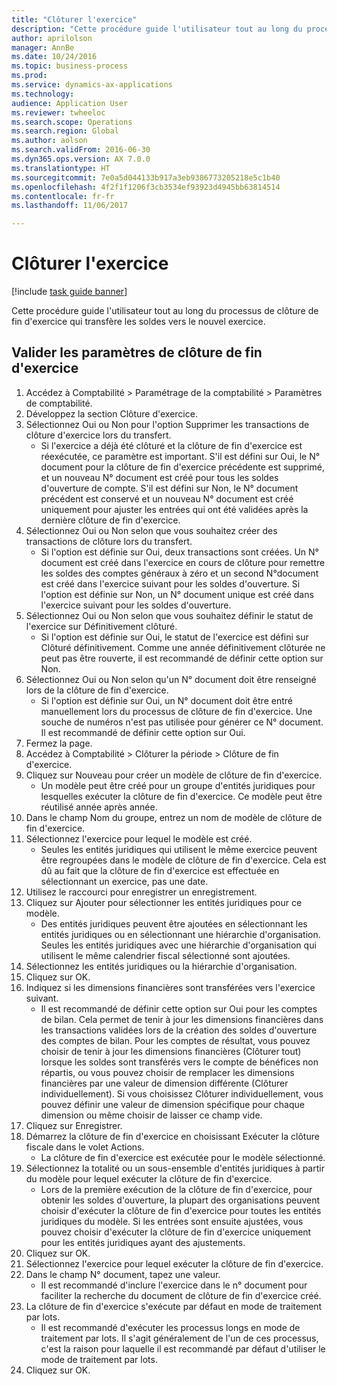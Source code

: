```yaml
--- 
title: "Clôturer l'exercice"
description: "Cette procédure guide l'utilisateur tout au long du processus de clôture de fin d'exercice qui transfère les soldes vers le nouvel exercice."
author: aprilolson
manager: AnnBe
ms.date: 10/24/2016
ms.topic: business-process
ms.prod: 
ms.service: dynamics-ax-applications
ms.technology: 
audience: Application User
ms.reviewer: twheeloc
ms.search.scope: Operations
ms.search.region: Global
ms.author: aolson
ms.search.validFrom: 2016-06-30
ms.dyn365.ops.version: AX 7.0.0
ms.translationtype: HT
ms.sourcegitcommit: 7e0a5d044133b917a3eb9386773205218e5c1b40
ms.openlocfilehash: 4f2f1f1206f3cb3534ef93923d4945bb63814514
ms.contentlocale: fr-fr
ms.lasthandoff: 11/06/2017

---
```

# <a name="close-the-fiscal-year"></a>Clôturer l'exercice

[!include [task guide banner](../../includes/task-guide-banner.md)]

Cette procédure guide l'utilisateur tout au long du processus de clôture de fin d'exercice qui transfère les soldes vers le nouvel exercice.


## <a name="validate-year-end-close-parameters"></a>Valider les paramètres de clôture de fin d'exercice
1. Accédez à Comptabilité > Paramétrage de la comptabilité > Paramètres de comptabilité.
2. Développez la section Clôture d'exercice.
3. Sélectionnez Oui ou Non pour l'option Supprimer les transactions de clôture d'exercice lors du transfert.
    * Si l'exercice a déjà été clôturé et la clôture de fin d'exercice est réexécutée, ce paramètre est important. S'il est défini sur Oui, le N° document pour la clôture de fin d'exercice précédente est supprimé, et un nouveau N° document est créé pour tous les soldes d'ouverture de compte. S'il est défini sur Non, le N° document précédent est conservé et un nouveau N° document est créé uniquement pour ajuster les entrées qui ont été validées après la dernière clôture de fin d'exercice.  
4. Sélectionnez Oui ou Non selon que vous souhaitez créer des transactions de clôture lors du transfert.
    * Si l'option est définie sur Oui, deux transactions sont créées. Un N° document est créé dans l'exercice en cours de clôture pour remettre les soldes des comptes généraux à zéro et un second N°document est créé dans l'exercice suivant pour les soldes d'ouverture. Si l'option est définie sur Non, un N° document unique est créé dans l'exercice suivant pour les soldes d'ouverture.  
5. Sélectionnez Oui ou Non selon que vous souhaitez définir le statut de l'exercice sur Définitivement clôturé.
    * Si l'option est définie sur Oui, le statut de l'exercice est défini sur Clôturé définitivement.  Comme une année définitivement clôturée ne peut pas être rouverte, il est recommandé de définir cette option sur Non.  
6. Sélectionnez Oui ou Non selon qu'un N° document doit être renseigné lors de la clôture de fin d'exercice.
    * Si l'option est définie sur Oui, un N° document doit être entré manuellement lors du processus de clôture de fin d'exercice. Une souche de numéros n'est pas utilisée pour générer ce N° document. Il est recommandé de définir cette option sur Oui.  
7. Fermez la page.
8. Accédez à Comptabilité > Clôturer la période > Clôture de fin d'exercice.
9. Cliquez sur Nouveau pour créer un modèle de clôture de fin d'exercice.
    * Un modèle peut être créé pour un groupe d'entités juridiques pour lesquelles exécuter la clôture de fin d'exercice. Ce modèle peut être réutilisé année après année.  
10. Dans le champ Nom du groupe, entrez un nom de modèle de clôture de fin d'exercice.
11. Sélectionnez l'exercice pour lequel le modèle est créé.
    * Seules les entités juridiques qui utilisent le même exercice peuvent être regroupées dans le modèle de clôture de fin d'exercice. Cela est dû au fait que la clôture de fin d'exercice est effectuée en sélectionnant un exercice, pas une date.  
12. Utilisez le raccourci pour enregistrer un enregistrement.
13. Cliquez sur Ajouter pour sélectionner les entités juridiques pour ce modèle.
    * Des entités juridiques peuvent être ajoutées en sélectionnant les entités juridiques ou en sélectionnant une hiérarchie d'organisation.  Seules les entités juridiques avec une hiérarchie d'organisation qui utilisent le même calendrier fiscal sélectionné sont ajoutées.  
14. Sélectionnez les entités juridiques ou la hiérarchie d'organisation.
15. Cliquez sur OK.
16. Indiquez si les dimensions financières sont transférées vers l'exercice suivant.
    * Il est recommandé de définir cette option sur Oui pour les comptes de bilan.  Cela permet de tenir à jour les dimensions financières dans les transactions validées lors de la création des soldes d'ouverture des comptes de bilan.  Pour les comptes de résultat, vous pouvez choisir de tenir à jour les dimensions financières (Clôturer tout) lorsque les soldes sont transférés vers le compte de bénéfices non répartis, ou vous pouvez choisir de remplacer les dimensions financières par une valeur de dimension différente (Clôturer individuellement). Si vous choisissez Clôturer individuellement, vous pouvez définir une valeur de dimension spécifique pour chaque dimension ou même choisir de laisser ce champ vide.  
17. Cliquez sur Enregistrer.
18. Démarrez la clôture de fin d'exercice en choisissant Exécuter la clôture fiscale dans le volet Actions.
    * La clôture de fin d'exercice est exécutée pour le modèle sélectionné.  
19. Sélectionnez la totalité ou un sous-ensemble d'entités juridiques à partir du modèle pour lequel exécuter la clôture de fin d'exercice.
    * Lors de la première exécution de la clôture de fin d'exercice, pour obtenir les soldes d'ouverture, la plupart des organisations peuvent choisir d'exécuter la clôture de fin d'exercice pour toutes les entités juridiques du modèle. Si les entrées sont ensuite ajustées, vous pouvez choisir d'exécuter la clôture de fin d'exercice uniquement pour les entités juridiques ayant des ajustements.  
20. Cliquez sur OK.
21. Sélectionnez l'exercice pour lequel exécuter la clôture de fin d'exercice.
22. Dans le champ N° document, tapez une valeur.
    * Il est recommandé d'inclure l'exercice dans le n° document pour faciliter la recherche du document de clôture de fin d'exercice créé.  
23. La clôture de fin d'exercice s'exécute par défaut en mode de traitement par lots.
    * Il est recommandé d'exécuter les processus longs en mode de traitement par lots. Il s'agit généralement de l'un de ces processus, c'est la raison pour laquelle il est recommandé par défaut d'utiliser le mode de traitement par lots.  
24. Cliquez sur OK.


